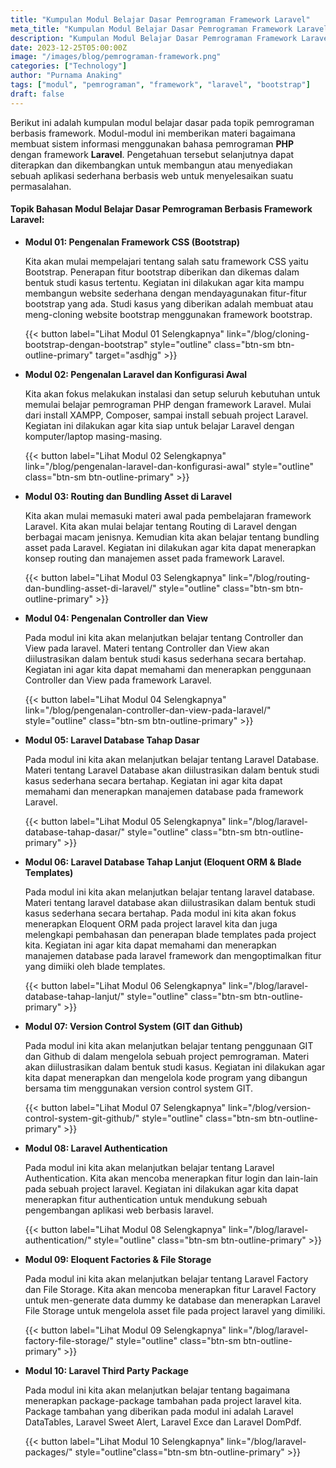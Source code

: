 ```yaml
---
title: "Kumpulan Modul Belajar Dasar Pemrograman Framework Laravel"
meta_title: "Kumpulan Modul Belajar Dasar Pemrograman Framework Laravel"
description: "Kumpulan Modul Belajar Dasar Pemrograman Framework Laravel"
date: 2023-12-25T05:00:00Z
image: "/images/blog/pemrograman-framework.png"
categories: ["Technology"]
author: "Purnama Anaking"
tags: ["modul", "pemrograman", "framework", "laravel", "bootstrap"]
draft: false
---
```


Berikut ini adalah kumpulan modul belajar dasar pada topik pemrograman berbasis framework. Modul-modul ini memberikan materi bagaimana membuat sistem informasi menggunakan bahasa pemrograman **PHP** dengan framework **Laravel**. Pengetahuan tersebut selanjutnya dapat diterapkan dan dikembangkan untuk membangun atau menyediakan sebuah aplikasi sederhana berbasis web untuk menyelesaikan suatu permasalahan.

#### Topik Bahasan Modul Belajar Dasar Pemrograman Berbasis Framework Laravel:

- **Modul 01: Pengenalan Framework CSS (Bootstrap)**

  Kita akan mulai mempelajari tentang salah satu framework CSS yaitu Bootstrap. Penerapan fitur bootstrap diberikan dan dikemas dalam bentuk studi kasus tertentu. Kegiatan ini dilakukan agar kita mampu membangun website sederhana dengan mendayagunakan fitur-fitur bootstrap yang ada. Studi kasus yang diberikan adalah membuat atau meng-cloning website bootstrap menggunakan framework bootstrap.

  {{< button label="Lihat Modul 01 Selengkapnya" link="/blog/cloning-bootstrap-dengan-bootstrap" style="outline" class="btn-sm btn-outline-primary" target="asdhjg" >}}

- **Modul 02: Pengenalan Laravel dan Konfigurasi Awal**

  Kita akan fokus melakukan instalasi dan setup seluruh kebutuhan untuk memulai belajar pemrograman PHP dengan framework Laravel. Mulai dari install XAMPP, Composer, sampai install sebuah project Laravel. Kegiatan ini dilakukan agar kita siap untuk belajar Laravel dengan komputer/laptop masing-masing.

  {{< button label="Lihat Modul 02 Selengkapnya" link="/blog/pengenalan-laravel-dan-konfigurasi-awal" style="outline" class="btn-sm btn-outline-primary" >}}

- **Modul 03: Routing dan Bundling Asset di Laravel**

  Kita akan mulai memasuki materi awal pada pembelajaran framework Laravel. Kita akan mulai belajar tentang Routing di Laravel dengan berbagai macam jenisnya. Kemudian kita akan belajar tentang bundling asset pada Laravel. Kegiatan ini dilakukan agar kita dapat menerapkan konsep routing dan manajemen asset pada framework Laravel.

  {{< button label="Lihat Modul 03 Selengkapnya" link="/blog/routing-dan-bundling-asset-di-laravel/" style="outline" class="btn-sm btn-outline-primary" >}}

- **Modul 04: Pengenalan Controller dan View**

  Pada modul ini kita akan melanjutkan belajar tentang Controller dan View pada laravel. Materi tentang Controller dan View akan diilustrasikan dalam bentuk studi kasus sederhana secara bertahap. Kegiatan ini agar kita dapat memahami dan menerapkan penggunaan Controller dan View pada framework Laravel.

  {{< button label="Lihat Modul 04 Selengkapnya" link="/blog/pengenalan-controller-dan-view-pada-laravel/" style="outline" class="btn-sm btn-outline-primary" >}}

- **Modul 05: Laravel Database Tahap Dasar**

  Pada modul ini kita akan melanjutkan belajar tentang Laravel Database. Materi tentang Laravel Database akan diilustrasikan dalam bentuk studi kasus sederhana secara bertahap. Kegiatan ini agar kita dapat memahami dan menerapkan manajemen database pada framework Laravel.

  {{< button label="Lihat Modul 05 Selengkapnya" link="/blog/laravel-database-tahap-dasar/" style="outline" class="btn-sm btn-outline-primary" >}}

- **Modul 06: Laravel Database Tahap Lanjut (Eloquent ORM & Blade Templates)**

  Pada modul ini kita akan melanjutkan belajar tentang laravel database. Materi tentang laravel database akan diilustrasikan dalam bentuk studi kasus sederhana secara bertahap. Pada modul ini kita akan fokus menerapkan Eloquent ORM pada project laravel kita dan juga melengkapi pembahasan dan penerapan blade templates pada project kita. Kegiatan ini agar kita dapat memahami dan menerapkan manajemen database pada laravel framework dan mengoptimalkan fitur yang dimiiki oleh blade templates.

  {{< button label="Lihat Modul 06 Selengkapnya" link="/blog/laravel-database-tahap-lanjut/" style="outline" class="btn-sm btn-outline-primary" >}}

- **Modul 07: Version Control System (GIT dan Github)**

  Pada modul ini kita akan melanjutkan belajar tentang penggunaan GIT dan Github di dalam mengelola sebuah project pemrograman. Materi akan diilustrasikan dalam bentuk studi kasus. Kegiatan ini dilakukan agar kita dapat menerapkan dan mengelola kode program yang dibangun bersama tim menggunakan version control system GIT.

  {{< button label="Lihat Modul 07 Selengkapnya" link="/blog/version-control-system-git-github/" style="outline" class="btn-sm btn-outline-primary" >}}

- **Modul 08: Laravel Authentication**

  Pada modul ini kita akan melanjutkan belajar tentang Laravel Authentication. Kita akan mencoba menerapkan fitur login dan lain-lain pada sebuah project laravel. Kegiatan ini dilakukan agar kita dapat menerapkan fitur authentication untuk mendukung sebuah pengembangan aplikasi web berbasis laravel.

  {{< button label="Lihat Modul 08 Selengkapnya" link="/blog/laravel-authentication/" style="outline" class="btn-sm btn-outline-primary" >}}

- **Modul 09: Eloquent Factories & File Storage**

  Pada modul ini kita akan melanjutkan belajar tentang Laravel Factory dan File Storage. Kita akan mencoba menerapkan fitur Laravel Factory untuk men-generate data dummy ke database dan menerapkan Laravel File Storage untuk mengelola asset file pada project laravel yang dimiliki.

  {{< button label="Lihat Modul 09 Selengkapnya" link="/blog/laravel-factory-file-storage/" style="outline" class="btn-sm btn-outline-primary" >}}

- **Modul 10: Laravel Third Party Package**

  Pada modul ini kita akan melanjutkan belajar tentang bagaimana menerapkan package-package tambahan pada project laravel kita. Package tambahan yang diberikan pada modul ini adalah Laravel DataTables, Laravel Sweet Alert, Laravel Exce dan Laravel DomPdf.

  {{< button label="Lihat Modul 10 Selengkapnya" link="/blog/laravel-packages/" style="outline"class="btn-sm btn-outline-primary" >}}
